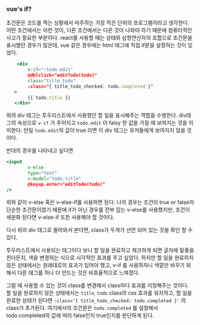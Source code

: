 ### vue's if?

조건문은 코드를 찍는 상황에서 마주하는 가장 작은 단위의 프로그램이라고 생각한다. 어떤 조건에서는 이런 것이, 다른 조건에서는 다른 것이 나와야 하기 때문에 컴퓨터적인 사고가 필요한 부분이다. react를 사용할 때는 상태와 삼항연산자의 조합으로 조건문을 표시했던 경우가 많은데, vue 같은 경우에는 html 태그에 직접 if문을 설정하는 것이 있었다.

```jsx
	<div
        v-if="!todo.edit"
        @dblclick="editTodo(todo)"
        class="title_todo"
        :class="{ title_todo_checked: todo.completed }"
   >
        {{ todo.title }}
   </div>
```

위의 div 태그는 투두리스트에서 사용했던 할 일을 표시해주는 역할을 수행한다. div태그의 속성으로 `v-if` 가 주어지고 `todo.edit` 이 falsy 한 값을 가질 때 보여지는 것을 의미한다. 만일 `todo.edit`의 값이 true 라면 이 div 태그는 유저들에게 보여지지 않을 것이다.

반대의 경우를 나타내고 싶다면 

```jsx
<input
        v-else
        type="text"
        v-model="todo.title"
        @keyup.enter="editTodo(todo)"
/>
```

위와 같이 v-else 혹은 v-else-if를 사용하면 된다. 나의 경우는 조건이 true or false의 단순한 조건문이었기 때문에 if가 아닌 경우를 전부 잡는 v-else를 사용했지만, 조건이 세분화 된다면 v-else-if 또한 사용해야 할 것이다.

다시 위의 div 태그로 돌아와서 본다면, class가 두개가 선언 되어 있는 것을 확인 할 수 있다.

투두리스트에서 사용되는 태그이다 보니 할 일을 완료하고 체크하게 되면 글자에 밑줄을 친다든지, 색을 변경하는 식으로 시각적인 효과를 주고 싶었다. 하지만 할 일을 완료하지 않은 상태에서는 원래대로의 효과가 있어야 했고, v-if 를 사용하자니 색깔만 바꾸기 위해서 다른 태그를 하나 더 만드는 것은 비효율적으로 느껴졌다.

그럴 때 사용할 수 있는 것이 class를 변경해서 class마다 효과를 지정해주는 것이다. 할 일을 완료하지 않은 상태에서는 `title_todo` class의 css 효과를 유지하고, 할 일을 완료한 상태가 된다면 `:class='{ title_todo_checked: todo.completed }'` 의 class가 추가된다. 여기에서의 조건문은 `todo.completed` 를 설정해서 todo.completed의 값에 따라 false인지 true인지를 판단하게 된다.
